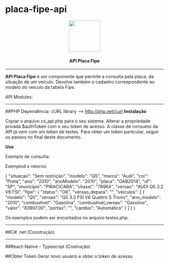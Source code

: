 # placa-fipe-api
<p align="center">
  <img width="100px" src="http://www.check-storage.com/Icon_v3.png"><br/>
  <h4 align="center">API Placa Fipe</h2>
</p>

---

**API Placa Fipe** é um componente que permite a consulta pela placa, da situação de um veículo. Devolve também o cadastro correspondente ao modelo do veículo da tabela Fipe.

API Modules:

---

##PHP
Dependência: cURL library --> http://php.net/curl
**Instalação**

Copiar o arquivo cs_api.php para o seu sistema.
Alterar a propriedade privada $authToken com o seu token de acesso. A classe de consumo da API já vem com um token de testes. Para obter um token particular, seguir os passos no final deste documento.

**Uso**

Exemplo de consulta:


Exemplod e retorno:

{
    "situacao": "Sem restrição",
    "modelo": "Q5",
    "marca": "Audi",
    "cor": "Preta",
    "ano": "2010",
    "anoModelo": "2010",
    "placa": "GAB2014",
    "uf": "SP",
    "municipio": "PIRACICABA",
    "chassi": "78964",
    "versao": "AUDI Q5 3.2 V6 FSI",
    "fipe": {
        "status": "OK",
        "versao_depara": "",
        "veiculos": [
            {
                "modelo": "Q5",
                "versao": "Q5 3.2 FSI V6 Quattro S Tronic",
                "ano_modelo": "2010",
                "combustivel": "Gasolina",
                "combustivel_versao": "Gasolina",
                "valor": "83907.00",
                "portas": "",
                "cambio": "Automático"
            }
        ]
    }
}


Os exemplos podem ser encontados no arquivo testes.php. 


---

##C# .net
(Construção)

---

##React-Native - Typescript
(Cnstrução)

##Obter Token
Gerar novo usuário e obter o token de acesso

